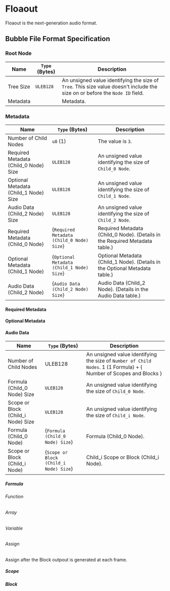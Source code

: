 # Floaout

Floaout is the next-generation audio format.

## Bubble File Format Specification


### Root Node
| Name | `Type` (Bytes) | Description |
| ------------- | ------------- | ------------- |
| Tree Size | `ULEB128` | An unsigned value identifying the size of `Tree`. This size value doesn't include the size on or before the `Node ID` field. |
| Metadata |  | Metadata. |

### Metadata
| Name | `Type` (Bytes) | Description |
| ------------- | ------------- | ------------- |
| Number of Child Nodes | `u8` (1) | The value is `3`. |
| Required Metadata (Child_0 Node) Size | `ULEB128` | An unsigned value identifying the size of `Child_0 Node`. |
| Optional Metadata (Child_1 Node) Size | `ULEB128` | An unsigned value identifying the size of `Child_1 Node`. |
| Audio Data (Child_2 Node) Size | `ULEB128` | An unsigned value identifying the size of `Child_2 Node`. |
| Required Metadata (Child_0 Node) | {`Required Metadata (Child_0 Node) Size`} | Required Metadata (Child_0 Node).  (Details in the Required Metadata table.)|
| Optional Metadata (Child_1 Node) | {`Optional Metadata (Child_1 Node) Size`} | Optional Metadata (Child_1 Node).  (Details in the Optional Metadata table.)|
| Audio Data (Child_2 Node) | {`Audio Data (Child_2 Node) Size`} | Audio Data (Child_2 Node).  (Details in the Audio Data table.)|

#### Required Metadata

#### Optional Metadata


#### Audio Data
| Name | `Type` (Bytes) | Description |
| ------------- | ------------- | ------------- |
| Number of Child Nodes | ULEB128 | An unsigned value identifying the size of `Number of Child Nodes`. 1 (1 Formula) + { Number of Scopes and Blocks } |
| Formula (Child_0 Node) Size | `ULEB128` | An unsigned value identifying the size of `Child_0 Node`. |
| Scope or Block (Child_i Node) Size | `ULEB128` | An unsigned value identifying the size of `Child_i Node`. |
| Formula (Child_0 Node) | {`Formula (Child_0 Node) Size`} | Formula (Child_0 Node). |
| Scope or Block (Child_i Node) | {`Scope or Block (Child_i Node) Size`} | Child_i Scope or Block (Child_i Node). |


##### Formula


###### Function

###### Array

###### Variable

###### Assign
Assign after the Block outpout is generated at each frame.

##### Scope

##### Block
